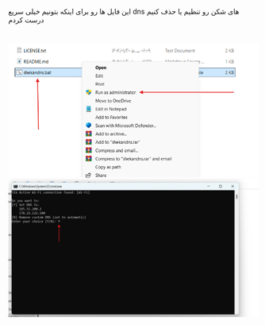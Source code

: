 این فایل ها رو برای اینکه بتونیم خیلی سریع dns های شکن رو تنظیم یا حذف کنیم درست کردم

#
![step 1](st1.png)
![step 2](st2.png)